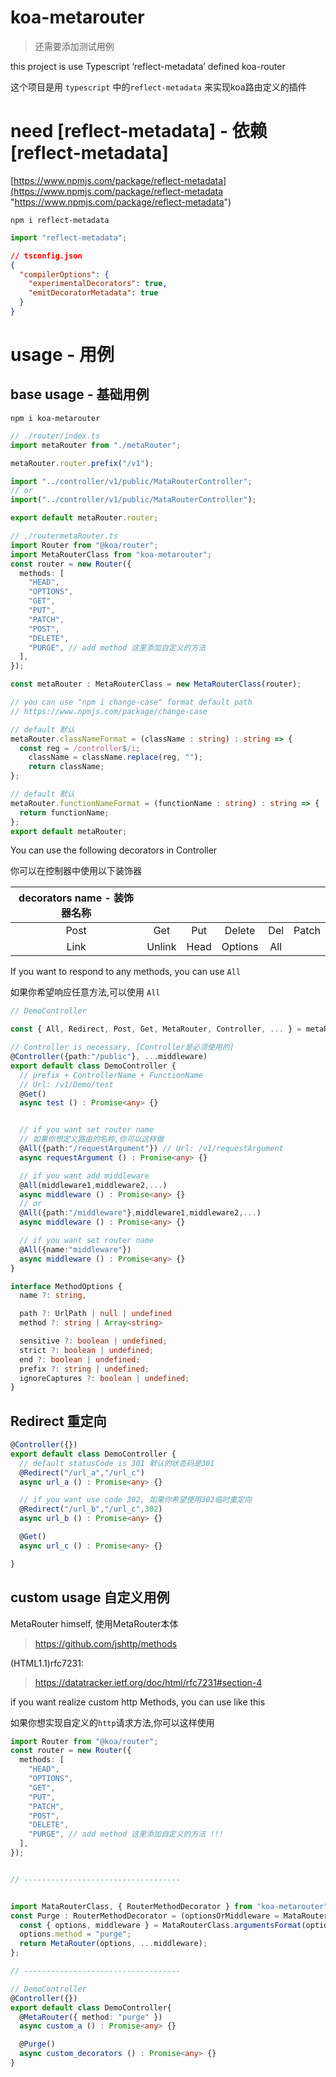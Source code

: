 # koa-metarouter

> 还需要添加测试用例

this project is use Typescript ‘reflect-metadata’ defined koa-router

这个项目是用 `typescript` 中的`reflect-metadata` 来实现koa路由定义的插件

# need \[reflect-metadata] - 依赖 \[reflect-metadata]

[https://www.npmjs.com/package/reflect-metadata](https://www.npmjs.com/package/reflect-metadata "https://www.npmjs.com/package/reflect-metadata")

`npm i reflect-metadata`

```typescript
import "reflect-metadata";
```

```json
// tsconfig.json
{
  "compilerOptions": {
    "experimentalDecorators": true,
    "emitDecoratorMetadata": true
  }
}
```

# usage - 用例
## base usage - 基础用例

`npm i koa-metarouter`

```typescript
// ./router/index.ts
import metaRouter from "./metaRouter";

metaRouter.router.prefix("/v1");

import "../controller/v1/public/MataRouterController";
// or
import("../controller/v1/public/MataRouterController");

export default metaRouter.router;
```

```typescript
// ./routermetaRouter.ts
import Router from "@koa/router";
import MetaRouterClass from "koa-metarouter";
const router = new Router({
  methods: [
    "HEAD",
    "OPTIONS",
    "GET",
    "PUT",
    "PATCH",
    "POST",
    "DELETE",
    "PURGE", // add method 这里添加自定义的方法
  ],
});

const metaRouter : MetaRouterClass = new MetaRouterClass(router);

// you can use "npm i change-case" format default path
// https://www.npmjs.com/package/change-case

// default 默认
metaRouter.classNameFormat = (className : string) : string => {
  const reg = /controller$/i;
    className = className.replace(reg, "");
    return className;
};

// default 默认
metaRouter.functionNameFormat = (functionName : string) : string => {
  return functionName;
};
export default metaRouter;

```

  You can use the following decorators in Controller

  你可以在控制器中使用以下装饰器

| decorators name - 装饰器名称 ||||||
|   :----:   |   :----:   |    :----:  |    :----: | :----:  |  :----: |
|    Post    |     Get    |    Put     |  Delete   |   Del   |  Patch  |
|    Link    |    Unlink  |    Head    |  Options  |   All   |         |


  If you want to respond to any methods, you can use `All`

  如果你希望响应任意方法,可以使用 `All`

```typescript
// DemoController

const { All, Redirect, Post, Get, MetaRouter, Controller, ... } = metaRouter;

// Controller is necessary, [Controller是必须使用的]
@Controller({path:"/public"}, ...middleware) 
export default class DemoController {
  // prefix + ControllerName + FunctionName 
  // Url: /v1/Demo/test
  @Get()
  async test () : Promise<any> {}


  // if you want set router name
  // 如果你想定义路由的名称,你可以这样做
  @All({path:"/requestArgument"}) // Url: /v1/requestArgument
  async requestArgument () : Promise<any> {}

  // if you want add middleware
  @All(middleware1,middleware2,...)
  async middleware () : Promise<any> {}
  // or
  @All({path:"/middleware"},middleware1,middleware2,...)
  async middleware () : Promise<any> {}

  // if you want set router name
  @All({name:"middleware"})
  async middleware () : Promise<any> {}
}

```

```typescript
interface MethodOptions {
  name ?: string,

  path ?: UrlPath | null | undefined
  method ?: string | Array<string>

  sensitive ?: boolean | undefined;
  strict ?: boolean | undefined;
  end ?: boolean | undefined;
  prefix ?: string | undefined;
  ignoreCaptures ?: boolean | undefined;
}
```

## Redirect 重定向

```typescript
@Controller({})
export default class DemoController {
  // default statusCode is 301 默认的状态码是301
  @Redirect("/url_a","/url_c")
  async url_a () : Promise<any> {}

  // if you want use code 302, 如果你希望使用302临时重定向
  @Redirect("/url_b","/url_c",302)
  async url_b () : Promise<any> {}

  @Get()
  async url_c () : Promise<any> {}

}
```

## custom usage 自定义用例
 MetaRouter himself, 使用MetaRouter本体

>https://github.com/jshttp/methods

(HTML1.1)rfc7231:
>https://datatracker.ietf.org/doc/html/rfc7231#section-4

if you want realize custom http Methods, you can use like this

如果你想实现自定义的`http`请求方法,你可以这样使用

```typescript
import Router from "@koa/router";
const router = new Router({
  methods: [
    "HEAD",
    "OPTIONS",
    "GET",
    "PUT",
    "PATCH",
    "POST",
    "DELETE",
    "PURGE", // add method 这里添加自定义的方法 !!!
  ],
});


// -----------------------------------


import MataRouterClass, { RouterMethodDecorator } from "koa-metarouter";
const Purge : RouterMethodDecorator = (optionsOrMiddleware = MataRouterClass.emptyMiddleware, ..._middleware) => {
  const { options, middleware } = MataRouterClass.argumentsFormat(optionsOrMiddleware, ..._middleware);
  options.method = "purge";
  return MetaRouter(options, ...middleware);
};

// -----------------------------------

// DemoController
@Controller({})
export default class DemoController{
  @MetaRouter({ method: "purge" })
  async custom_a () : Promise<any> {}

  @Purge()
  async custom_decorators () : Promise<any> {}
}
```